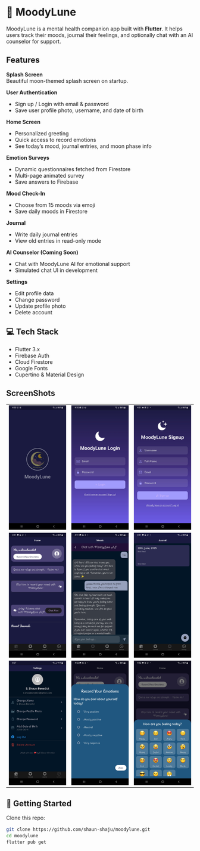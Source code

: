 # 🌙 MoodyLune

MoodyLune is a mental health companion app built with **Flutter**. It helps users track their moods, journal their feelings, and optionally chat with an AI counselor for support.

## Features

**Splash Screen**  
Beautiful moon-themed splash screen on startup.

**User Authentication**  
- Sign up / Login with email & password
- Save user profile photo, username, and date of birth

**Home Screen**  
- Personalized greeting
- Quick access to record emotions
- See today’s mood, journal entries, and moon phase info

**Emotion Surveys**  
- Dynamic questionnaires fetched from Firestore
- Multi-page animated survey
- Save answers to Firebase

**Mood Check-In**  
- Choose from 15 moods via emoji
- Save daily moods in Firestore

**Journal**  
- Write daily journal entries
- View old entries in read-only mode

**AI Counselor (Coming Soon)**  
- Chat with MoodyLune AI for emotional support
- Simulated chat UI in development

**Settings**  
- Edit profile data
- Change password
- Update profile photo
- Delete account

## 💻 Tech Stack

- Flutter 3.x
- Firebase Auth
- Cloud Firestore
- Google Fonts
- Cupertino & Material Design

## ScreenShots

<table>
  <tr>
    <td><img src="./assets/screenshots/splash.jpg" width="200"/></td>
    <td><img src="./assets/screenshots/login.jpg" width="200"/></td>
    <td><img src="./assets/screenshots/signup.jpg" width="200"/></td>
  </tr>
  <tr>
    <td><img src="./assets/screenshots/home.jpg" width="200"/></td>
    <td><img src="./assets/screenshots/chat.jpg" width="200"/></td>
    <td><img src="./assets/screenshots/journal.jpg" width="200"/></td>
  </tr>
  <tr>
    <td><img src="./assets/screenshots/settings.jpg" width="200"/></td>
    <td><img src="./assets/screenshots/record.jpg" width="200"/></td>
    <td><img src="./assets/screenshots/react.jpg" width="200"/></td>
  </tr>
</table>

## 🔧 Getting Started

Clone this repo:

```bash
git clone https://github.com/shaun-shaju/moodylune.git
cd moodylune
flutter pub get